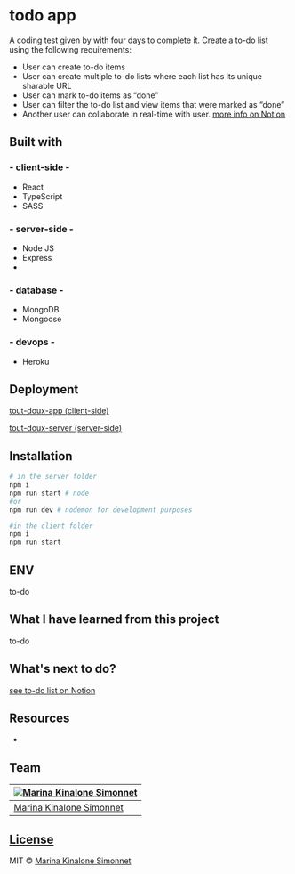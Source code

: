 # todo app
A coding test given by </salt> with four days to complete it. Create a to-do list using the following requirements:
- User can create to-do items
- User can create multiple to-do lists where each list has its unique sharable URL
- User can mark to-do items as “done”
- User can filter the to-do list and view items that were marked as “done”
- Another user can collaborate in real-time with user.
[more info on Notion](https://www.notion.so/marinakinalone/To-do-app-d3c1a1721d4f46c6b96fa447be7d96f8)

## Built with 

### - client-side -
- React
- TypeScript
- SASS
  
### - server-side -
- Node JS
- Express
- 

### - database -
- MongoDB
- Mongoose

### - devops -
- Heroku

## Deployment

[tout-doux-app (client-side)](https://https://tout-doux-app.herokuapp.com/)

[tout-doux-server (server-side)](https://https://tout-doux-app.herokuapp.com/)

## Installation

```bash
# in the server folder
npm i
npm run start # node
#or
npm run dev # nodemon for development purposes

#in the client folder
npm i
npm run start
```

## ENV
to-do

## What I have learned from this project
to-do

## What's next to do?
[see to-do list on Notion](https://www.notion.so/marinakinalone/To-do-app-d3c1a1721d4f46c6b96fa447be7d96f8)
## Resources

-

## Team

[![Marina Kinalone Simonnet](https://avatars.githubusercontent.com/u/63544936?v=3&s=144)](https://github.com/marinakinalone) |
---|
[Marina Kinalone Simonnet](https://github.com/marinakinalone) |

## [License](https://github.com/marinakinalone/todo-list/blob/main/LICENSE.txt)

MIT © [Marina Kinalone Simonnet](https://github.com/marinakinalone)

